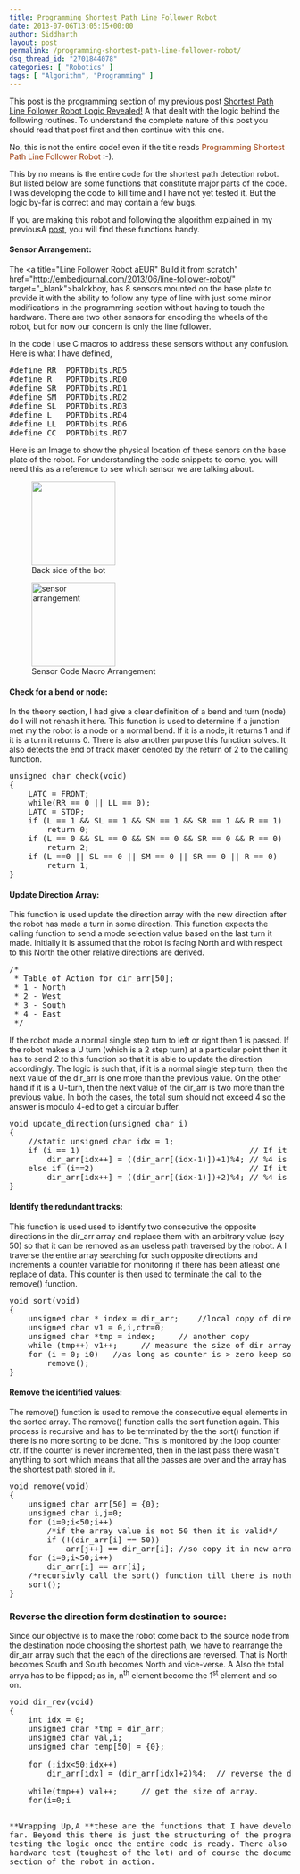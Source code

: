 ```yaml
---
title: Programming Shortest Path Line Follower Robot
date: 2013-07-06T13:05:15+00:00
author: Siddharth
layout: post
permalink: /programming-shortest-path-line-follower-robot/
dsq_thread_id: "2701844078"
categories: [ "Robotics" ]
tags: [ "Algorithm", "Programming" ]
---
```


This post is the programming section of my previous post <a title="Shortest Path Line Follower Robot Logic Revealed!" href="http://embedjournal.com/2013/06/shortest-path-line-follower-robot-logic-revealed/" target="_blank">Shortest Path Line Follower Robot Logic Revealed!</a> A that dealt with the logic behind the following routines. To understand the complete nature of this post you should read that post first and then continue with this one.

No, this is not the entire code! even if the title reads <span style="color: #993300;">Programming Shortest Path Line Follower Robot</span> :-).

This by no means is the entire code for the shortest path detection robot. But listed below are some functions that constitute major parts of the code. I was developing the code to kill time and I have not yet tested it. But the logic by-far is correct and may contain a few bugs.

If you are making this robot and following the algorithm explained in my previousA <a title="Shortest Path Line Follower Robot Logic Revealed!" href="http://embedjournal.com/2013/06/shortest-path-line-follower-robot-logic-revealed/" target="_blank">post</a>, you will find these functions handy.

#### Sensor Arrangement:

The <a title="Line Follower Robot aEUR" Build it from scratch" href="http://embedjournal.com/2013/06/line-follower-robot/" target="_blank">balckboy</a>, has 8 sensors mounted on the base plate to provide it with the ability to follow any type of line with just some minor modifications in the programming section without having to touch the hardware. There are two other sensors for encoding the wheels of the robot, but for now our concern is only the line follower.

In the code I use C macros to address these sensors without any confusion. Here is what I have defined,

<pre lang="c">#define RR  PORTDbits.RD5
#define R   PORTDbits.RD0
#define SR  PORTDbits.RD1
#define SM  PORTDbits.RD2
#define SL  PORTDbits.RD3
#define L   PORTDbits.RD4
#define LL  PORTDbits.RD6
#define CC  PORTDbits.RD7</pre>

Here is an Image to show the physical location of these senors on the base plate of the robot. For understanding the code snippets to come, you will need this as a reference to see which sensor we are talking about.

<div id='gallery-9' class='gallery galleryid-1095 gallery-columns-2 gallery-size-thumbnail'>
  <figure class='gallery-item'> 
  
  <div class='gallery-icon landscape'>
    <a href='http://embedjournal.com/programming-shortest-path-line-follower-robot/dsc09196/'><img width="150" height="150" src="/images/posts/2013/07/DSC09196-150x150.jpg" class="attachment-thumbnail size-thumbnail" alt="" aria-describedby="gallery-9-1122" /></a>
  </div><figcaption class='wp-caption-text gallery-caption' id='gallery-9-1122'> Back side of the bot </figcaption></figure><figure class='gallery-item'> 
  
  <div class='gallery-icon landscape'>
    <a href='http://embedjournal.com/programming-shortest-path-line-follower-robot/sensor/'><img width="150" height="150" src="/images/posts/2013/07/sensor-150x150.png" class="attachment-thumbnail size-thumbnail" alt="sensor arrangement" aria-describedby="gallery-9-1113" /></a>
  </div><figcaption class='wp-caption-text gallery-caption' id='gallery-9-1113'> Sensor Code Macro Arrangement </figcaption></figure>
</div>

 

#### Check for a bend or node:

In the theory section, I had give a clear definition of a bend and turn (node) do I will not rehash it here. This function is used to determine if a junction met my the robot is a node or a normal bend. If it is a node, it returns 1 and if it is a turn it returns 0. There is also another purpose this function solves. It also detects the end of track maker denoted by the return of 2 to the calling function.

<pre lang="c">unsigned char check(void)
{
    LATC = FRONT;
    while(RR == 0 || LL == 0);
    LATC = STOP;
    if (L == 1 && SL == 1 && SM == 1 && SR == 1 && R == 1)
        return 0;
    if (L == 0 && SL == 0 && SM == 0 && SR == 0 && R == 0)
        return 2;
    if (L ==0 || SL == 0 || SM == 0 || SR == 0 || R == 0)
        return 1;
}</pre>

#### Update Direction Array:

This function is used update the direction array with the new direction after the robot has made a turn in some direction. This function expects the calling function to send a mode selection value based on the last turn it made. Initially it is assumed that the robot is facing North and with respect to this North the other relative directions are derived.

<pre>/*
 * Table of Action for dir_arr[50];
 * 1 - North
 * 2 - West
 * 3 - South
 * 4 - East
 */</pre>

If the robot made a normal single step turn to left or right then 1 is passed. If the robot makes a U turn (which is a 2 step turn) at a particular point then it has to send 2 to this function so that it is able to update the direction accordingly. The logic is such that, if it is a normal single step turn, then the next value of the dir\_arr is one more than the previous value. On the other hand if it is a U-turn, then the next value of the dir\_arr is two more than the previous value. In both the cases, the total sum should not exceed 4 so the answer is modulo 4-ed to get a circular buffer.

<pre>void update_direction(unsigned char i)
{
    //static unsigned char idx = 1;
    if (i == 1)                                    // If it is a L-Turn
        dir_arr[idx++] = ((dir_arr[(idx-1)])+1)%4; // %4 is used to wrap back to 1
    else if (i==2)                                 // If it is a U-Turn
        dir_arr[idx++] = ((dir_arr[(idx-1)])+2)%4; // %4 is used to wrap back to 1
}</pre>

#### Identify the redundant tracks:

This function is used used to identify two consecutive the opposite directions in the dir_arr array and replace them with an arbitrary value (say 50) so that it can be removed as an useless path traversed by the robot. A I traverse the entire array searching for such opposite directions and increments a counter variable for monitoring if there has been atleast one replace of data. This counter is then used to terminate the call to the remove() function.

<pre>void sort(void)
{
    unsigned char * index = dir_arr;    //local copy of direction array
    unsigned char v1 = 0,i,ctr=0;
    unsigned char *tmp = index;     // another copy
    while (tmp++) v1++;     // measure the size of dir array
    for (i = 0; i<v1; i++)     
    {
        /* if current_element+2 = Next_element */
        if(((*(index+i))+2)%4 == *((index+i)+1))         
            {             
                *(index+i) == 50;   //some value             
                *((index+i)+1) == 50;   //some value             
                ctr++;  // termination variable.         
           }     
    }     
    if(ctr>0)   //as long as counter is > zero keep sorting.
        remove();
}</pre>

#### Remove the identified values:

The remove() function is used to remove the consecutive equal elements in the sorted array. The remove() function calls the sort function again. This process is recursive and has to be terminated by the the sort() function if there is no more sorting to be done. This is monitored by the loop counter ctr. If the counter is never incremented, then in the last pass there wasn't anything to sort which means that all the passes are over and the array has the shortest path stored in it.

<pre>void remove(void)
{
    unsigned char arr[50] = {0};
    unsigned char i,j=0;
    for (i=0;i<50;i++)
        /*if the array value is not 50 then it is valid*/
        if (!(dir_arr[i] == 50))
            arr[j++] == dir_arr[i]; //so copy it in new array.
    for (i=0;i<50;i++)
        dir_arr[i] == arr[i];
    /*recursivly call the sort() function till there is nothing to left sort*/
    sort();  
}</pre>

### Reverse the direction form destination to source:

Since our objective is to make the robot come back to the source node from the destination node choosing the shortest path, we have to rearrange the dir_arr array such that the each of the directions are reversed. That is North becomes South and South becomes North and vice-verse. A Also the total arrya has to be flipped; as in, n<sup>th</sup> element become the 1<sup>st</sup> element and so on.

<pre lang="c">void dir_rev(void)
{
    int idx = 0;
    unsigned char *tmp = dir_arr;
    unsigned char val,i;
    unsigned char temp[50] = {0};

    for (;idx<50;idx++)
        dir_arr[idx] = (dir_arr[idx]+2)%4;  // reverse the directions

    while(tmp++) val++;     // get the size of array.
    for(i=0;i<val;i++)
        temp[i] = dir_arr[val-i];    //temporrary array to hold the revesed array
    for(i=0;i<val;i++)
        dir_arr[i] = temp[i];    // write it back to the dir array
}</pre>

**Wrapping Up,A **these are the functions that I have developed so far. Beyond this there is just the structuring of the program and testing the logic once the entire code is ready. There also has to be a hardware test (toughest of the lot) and of course the documentation section of the robot in action.